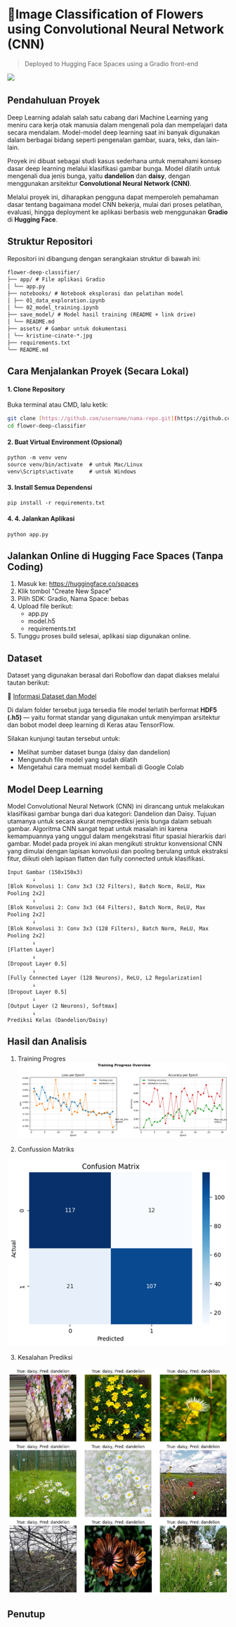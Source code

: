 # 🌼Image Classification of Flowers using Convolutional Neural Network (CNN)
> Deployed to Hugging Face Spaces using a Gradio front-end

<img src="https://github.com/adstika20/flower-deep-classifier/blob/main/assets/kristine-cinate-krlsGrxLa3U-unsplash.jpg?raw=true" width="950"/>


## Pendahuluan Proyek

Deep Learning adalah salah satu cabang dari Machine Learning yang meniru cara kerja otak manusia dalam mengenali pola dan mempelajari data secara mendalam. Model-model deep learning saat ini banyak digunakan dalam berbagai bidang seperti pengenalan gambar, suara, teks, dan lain-lain.

Proyek ini dibuat sebagai studi kasus sederhana untuk memahami konsep dasar deep learning melalui klasifikasi gambar bunga. Model dilatih untuk mengenali dua jenis bunga, yaitu **dandelion** dan **daisy**, dengan menggunakan arsitektur **Convolutional Neural Network (CNN)**.

Melalui proyek ini, diharapkan pengguna dapat memperoleh pemahaman dasar tentang bagaimana model CNN bekerja, mulai dari proses pelatihan, evaluasi, hingga deployment ke aplikasi berbasis web menggunakan **Gradio** di **Hugging Face**.

## Struktur Repositori
Repositori ini dibangung dengan serangkaian struktur di bawah ini:

```
flower-deep-classifier/
├── app/ # File aplikasi Gradio
│ └── app.py
├── notebooks/ # Notebook eksplorasi dan pelatihan model
│ ├── 01_data_exploration.ipynb
│ └── 02_model_training.ipynb
├── save_model/ # Model hasil training (README + link drive)
│ └── README.md
├── assets/ # Gambar untuk dokumentasi
│ └── kristine-cinate-*.jpg
├── requirements.txt
└── README.md

```

## Cara Menjalankan Proyek (Secara Lokal)


#### 1. Clone Repository

Buka terminal atau CMD, lalu ketik:

```bash
git clone [https://github.com/username/nama-repo.git](https://github.com/adstika20/flower-deep-classifier.git)
cd flower-deep-classifier
```
#### 2. Buat Virtual Environment (Opsional)
```
python -m venv venv
source venv/bin/activate  # untuk Mac/Linux
venv\Scripts\activate     # untuk Windows
```
#### 3. Install Semua Dependensi
```
pip install -r requirements.txt
```
#### 4. 4. Jalankan Aplikasi
```
python app.py
```
##  Jalankan Online di Hugging Face Spaces (Tanpa Coding)
1. Masuk ke: https://huggingface.co/spaces
2. Klik tombol "Create New Space"
3. Pilih SDK: Gradio, Nama Space: bebas
4. Upload file berikut:
   - app.py
   - model.h5
   - requirements.txt
5. Tunggu proses build selesai, aplikasi siap digunakan online.


## Dataset
Dataset yang digunakan berasal dari Roboflow dan dapat diakses melalui tautan berikut:

🔗 [Informasi Dataset dan Model](https://github.com/adstika20/flower-deep-classifier/tree/b0efd7b1e73d2f07ae6f8cbaab03c21c3e2191f3/save_model)

Di dalam folder tersebut juga tersedia file model terlatih berformat **HDF5 (.h5)** — yaitu format standar yang digunakan untuk menyimpan arsitektur dan bobot model deep learning di Keras atau TensorFlow.

Silakan kunjungi tautan tersebut untuk:
- Melihat sumber dataset bunga (daisy dan dandelion)
- Mengunduh file model yang sudah dilatih
- Mengetahui cara memuat model kembali di Google Colab


## Model Deep Learning
Model Convolutional Neural Network (CNN) ini dirancang untuk melakukan klasifikasi gambar bunga dari dua kategori: Dandelion dan Daisy. Tujuan utamanya untuk secara akurat memprediksi jenis bunga dalam sebuah gambar. Algoritma CNN sangat tepat untuk masalah ini karena kemampuannya yang unggul dalam mengekstrasi fitur spasial hierarkis dari gambar.
Model pada proyek ini akan mengikuti struktur konvensional CNN yang dimulai dengan lapisan konvolusi dan pooling berulang untuk ekstraksi fitur, diikuti oleh lapisan flatten dan fully connected untuk klasifikasi.
```
Input Gambar (150x150x3)
        ↓
[Blok Konvolusi 1: Conv 3x3 (32 Filters), Batch Norm, ReLU, Max Pooling 2x2]
        ↓
[Blok Konvolusi 2: Conv 3x3 (64 Filters), Batch Norm, ReLU, Max Pooling 2x2]
        ↓
[Blok Konvolusi 3: Conv 3x3 (128 Filters), Batch Norm, ReLU, Max Pooling 2x2]
        ↓
[Flatten Layer]
        ↓
[Dropout Layer 0.5]
        ↓
[Fully Connected Layer (128 Neurons), ReLU, L2 Regularization]
        ↓
[Dropout Layer 0.5]
        ↓
[Output Layer (2 Neurons), Softmax]
        ↓
Prediksi Kelas (Dandelion/Daisy)

```

## Hasil dan Analisis
1. Training Progres
   ![Training Progres Overview](https://github.com/adstika20/flower-deep-classifier/blob/main/assets/Training%20Progress%20Overview.png)
   
3. Confussion Matriks

![Confusion Matriks](https://github.com/adstika20/flower-deep-classifier/blob/main/assets/Confusion%20Matrix.png)

3. Kesalahan Prediksi
   
![Kesalahan prediksi](https://github.com/adstika20/flower-deep-classifier/blob/main/assets/Jumlah%20gambar%20yang%20salah%20diprediksi.png)
   
## Penutup
